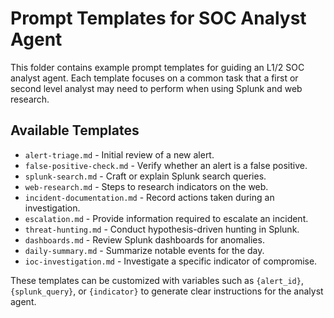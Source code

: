 # Prompt Templates for SOC Analyst Agent

This folder contains example prompt templates for guiding an L1/2 SOC analyst agent. Each template focuses on a common task that a first or second level analyst may need to perform when using Splunk and web research.

## Available Templates

- `alert-triage.md` - Initial review of a new alert.
- `false-positive-check.md` - Verify whether an alert is a false positive.
- `splunk-search.md` - Craft or explain Splunk search queries.
- `web-research.md` - Steps to research indicators on the web.
- `incident-documentation.md` - Record actions taken during an investigation.
- `escalation.md` - Provide information required to escalate an incident.
- `threat-hunting.md` - Conduct hypothesis-driven hunting in Splunk.
- `dashboards.md` - Review Splunk dashboards for anomalies.
- `daily-summary.md` - Summarize notable events for the day.
- `ioc-investigation.md` - Investigate a specific indicator of compromise.

These templates can be customized with variables such as `{alert_id}`, `{splunk_query}`, or `{indicator}` to generate clear instructions for the analyst agent.
